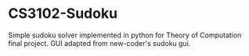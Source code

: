 # CS3102-Sudoku
Simple sudoku solver implemented in python for Theory of Computation final project. GUI adapted from new-coder's sudoku gui. 
